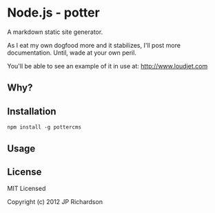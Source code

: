 Node.js - potter
==================

A markdown static site generator.

As I eat my own dogfood more and it stabilizes, I'll post more documentation. Until, wade at your own peril.

You'll be able to see an example of it in use at: http://www.loudjet.com


Why?
----




Installation
------------

    npm install -g pottercms



Usage
-----





License
-------

MIT Licensed

Copyright (c) 2012 JP Richardson



